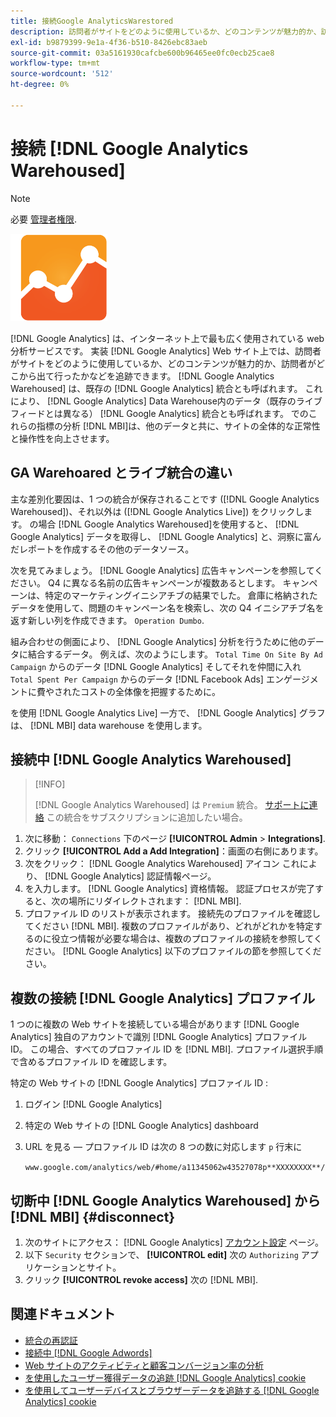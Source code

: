 ```yaml
---
title: 接続Google AnalyticsWarestored
description: 訪問者がサイトをどのように使用しているか、どのコンテンツが魅力的か、訪問者がどこから出て行ったかなどを追跡する方法を説明します。
exl-id: b9879399-9e1a-4f36-b510-8426ebc83aeb
source-git-commit: 03a5161930cafcbe600b96465ee0fc0ecb25cae8
workflow-type: tm+mt
source-wordcount: '512'
ht-degree: 0%

---
```


# 接続 [!DNL Google Analytics Warehoused]

>[!NOTE]
>
>必要 [管理者権限](../../../administrator/user-management/user-management.md).

![](../../../assets/google-analytics-logo.png)

[!DNL Google Analytics] は、インターネット上で最も広く使用されている web 分析サービスです。 実装 [!DNL Google Analytics] Web サイト上では、訪問者がサイトをどのように使用しているか、どのコンテンツが魅力的か、訪問者がどこから出て行ったかなどを追跡できます。 [!DNL Google Analytics Warehoused] は、既存の [!DNL Google Analytics] 統合とも呼ばれます。 これにより、 [!DNL Google Analytics] Data Warehouse内のデータ（既存のライブフィードとは異なる） [!DNL Google Analytics] 統合とも呼ばれます。 でのこれらの指標の分析 [!DNL MBI]は、他のデータと共に、サイトの全体的な正常性と操作性を向上させます。

## GA Warehoared とライブ統合の違い

主な差別化要因は、1 つの統合が保存されることです ([!DNL Google Analytics Warehoused])、それ以外は ([!DNL Google Analytics Live]) をクリックします。 の場合 [!DNL Google Analytics Warehoused]を使用すると、 [!DNL Google Analytics] データを取得し、 [!DNL Google Analytics] と、洞察に富んだレポートを作成するその他のデータソース。

次を見てみましょう。 [!DNL Google Analytics] 広告キャンペーンを参照してください。 Q4 に異なる名前の広告キャンペーンが複数あるとします。 キャンペーンは、特定のマーケティングイニシアチブの結果でした。 倉庫に格納されたデータを使用して、問題のキャンペーン名を検索し、次の Q4 イニシアチブ名を返す新しい列を作成できます。 `Operation Dumbo`.

組み合わせの側面により、 [!DNL Google Analytics] 分析を行うために他のデータに結合するデータ。 例えば、次のようにします。 `Total Time On Site By Ad Campaign` からのデータ [!DNL Google Analytics] そしてそれを仲間に入れ `Total Spent Per Campaign` からのデータ [!DNL Facebook Ads] エンゲージメントに費やされたコストの全体像を把握するために。

を使用 [!DNL Google Analytics Live] 一方で、 [!DNL Google Analytics] グラフは、 [!DNL MBI] data warehouse を使用します。

## 接続中 [!DNL Google Analytics Warehoused]

>[!INFO]
>
>[!DNL Google Analytics Warehoused] は `Premium` 統合。 [サポートに連絡](../../../guide-overview.md) この統合をサブスクリプションに追加したい場合。

1. 次に移動： `Connections` 下のページ **[!UICONTROL Admin** > **Integrations]**.
1. クリック **[!UICONTROL Add a Add Integration]**：画面の右側にあります。
1. 次をクリック： [!DNL Google Analytics Warehoused] アイコン これにより、 [!DNL Google Analytics] 認証情報ページ。
1. を入力します。 [!DNL Google Analytics] 資格情報。 認証プロセスが完了すると、次の場所にリダイレクトされます： [!DNL MBI].
1. プロファイル ID のリストが表示されます。 接続先のプロファイルを確認してください [!DNL MBI]. 複数のプロファイルがあり、どれがどれかを特定するのに役立つ情報が必要な場合は、複数のプロファイルの接続を参照してください。 [!DNL Google Analytics] 以下のプロファイルの節を参照してください。

## 複数の接続 [!DNL Google Analytics] プロファイル

1 つのに複数の Web サイトを接続している場合があります [!DNL Google Analytics] 独自のアカウントで識別 [!DNL Google Analytics] プロファイル ID。 この場合、すべてのプロファイル ID を [!DNL MBI]. プロファイル選択手順で含めるプロファイル ID を確認します。

特定の Web サイトの [!DNL Google Analytics] プロファイル ID :

1. ログイン [!DNL Google Analytics]
1. 特定の Web サイトの [!DNL Google Analytics] dashboard
1. URL を見る — プロファイル ID は次の 8 つの数に対応します `p` 行末に

   `www.google.com/analytics/web/#home/a11345062w43527078p**XXXXXXXX**/`

## 切断中 [!DNL Google Analytics Warehoused] から [!DNL MBI] {#disconnect}

1. 次のサイトにアクセス： [!DNL Google Analytics] [アカウント設定](https://www.google.com/accounts/) ページ。
1. 以下 `Security` セクションで、 **[!UICONTROL edit]** 次の `Authorizing` アプリケーションとサイト。
1. クリック **[!UICONTROL revoke access]** 次の [!DNL MBI].

## 関連ドキュメント

* [統合の再認証](https://support.magento.com/hc/en-us/articles/360016733151)
* [接続中 [!DNL Google Adwords]](../integrations/google-adwords.md)
* [Web サイトのアクティビティと顧客コンバージョン率の分析](../../analysis/web-act-cust-conversion.md)
* [を使用したユーザー獲得データの追跡 [!DNL Google Analytics] cookie](../../analysis/google-track-user-acq.md)
* [を使用してユーザーデバイスとブラウザーデータを追跡する [!DNL Google Analytics] cookie](https://support.magento.com/hc/en-us/articles/360016732911)
